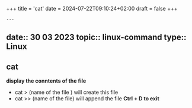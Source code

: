 +++
title = 'cat'
date = 2024-07-22T09:10:24+02:00
draft = false
+++

    ---
date:: 30 03 2023
topic:: linux-command
type:: Linux
---
## cat
**display the conntents of the file**
- cat > (name of the file ) will create this file
- cat >> (name of the file) will append the file 
	**Ctrl + D to exit**

